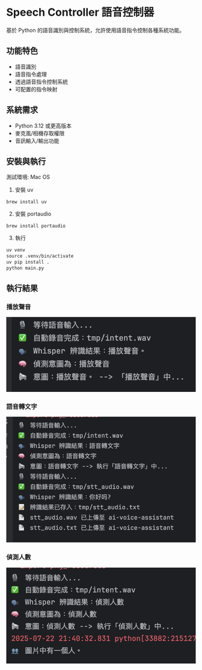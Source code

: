 # Speech Controller 語音控制器

基於 Python 的語音識別與控制系統，允許使用語音指令控制各種系統功能。

## 功能特色
- 語音識別
- 語音指令處理
- 透過語音指令控制系統
- 可配置的指令映射

## 系統需求
- Python 3.12 或更高版本
- 麥克風/相機存取權限
- 音訊輸入/輸出功能

## 安裝與執行
測試環境: Mac OS

1. 安裝 uv 
```shell
brew install uv
```
2. 安裝 portaudio
```shell
brew install portaudio
```
3. 執行
```shell
uv venv
source .venv/bin/activate
uv pip install .
python main.py
```

## 執行結果
### 播放聲音
![Screenshot2.png](image/Screenshot1.png)

### 語音轉文字
![Screenshot2.png](image/Screenshot2.png)

### 偵測人數
![Screenshot3.png](image/Screenshot3.png)